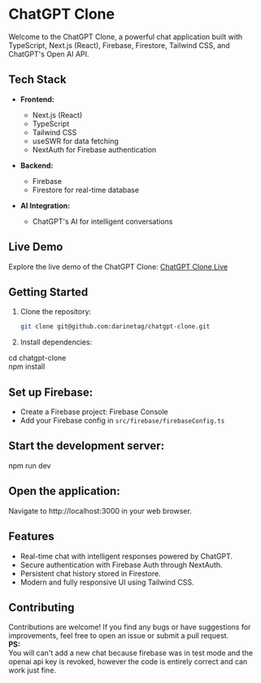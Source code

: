 # ChatGPT Clone

Welcome to the ChatGPT Clone, a powerful chat application built with TypeScript, Next.js (React), Firebase, Firestore, Tailwind CSS, and ChatGPT's Open AI API.

## Tech Stack

- **Frontend:**
  - Next.js (React)
  - TypeScript
  - Tailwind CSS
  - useSWR for data fetching
  - NextAuth for Firebase authentication
  
- **Backend:**
  - Firebase
  - Firestore for real-time database
  
- **AI Integration:**
  - ChatGPT's AI for intelligent conversations

## Live Demo

Explore the live demo of the ChatGPT Clone: [ChatGPT Clone Live](https://chatgpt-delta-vert.vercel.app/)

## Getting Started

1. Clone the repository:

   ```bash
   git clone git@github.com:darinetag/chatgpt-clone.git

 2. Install dependencies:

cd chatgpt-clone <br>
npm install 

## Set up Firebase:
- Create a Firebase project: Firebase Console
- Add your Firebase config in `src/firebase/firebaseConfig.ts`

## Start the development server:
npm run dev

## Open the application:
Navigate to http://localhost:3000 in your web browser.

## Features
- Real-time chat with intelligent responses powered by ChatGPT.
- Secure authentication with Firebase Auth through NextAuth.
- Persistent chat history stored in Firestore.
- Modern and fully responsive UI using Tailwind CSS.
## Contributing
Contributions are welcome! If you find any bugs or have suggestions for improvements, feel free to open an issue or submit a pull request.<br>
<b>PS:</b><br>
You will can't add a new chat because firebase was in test mode and the openai api key is revoked, however the code is entirely correct and can work just fine.
